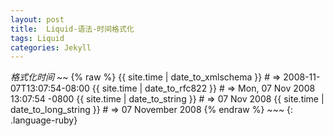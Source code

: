 ```yaml
---
layout: post
title:  Liquid-语法-时间格式化
tags: Liquid
categories: Jekyll
---
```



*格式化时间*
\~\~
{% raw %}
{{ site.time | date\_to\_xmlschema }}     # =\> 2008-11-07T13:07:54-08:00
{{ site.time | date\_to\_rfc822 }}        # =\> Mon, 07 Nov 2008 13:07:54 -0800
{{ site.time | date\_to\_string }}        # =\> 07 Nov 2008
{{ site.time | date\_to\_long\_string }}   # =\> 07 November 2008
{% endraw %}
\~\~\~
{: .language-ruby}